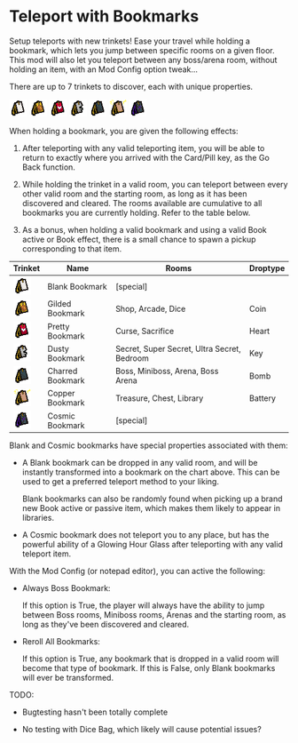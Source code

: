 # Teleport with Bookmarks

Setup teleports with new trinkets!  Ease your travel while holding a bookmark, which lets you jump between specific rooms on a given floor.  This mod will also let you teleport between any boss/arena room, without holding an item, with an Mod Config option tweak... 

There are up to 7 trinkets to discover, each with unique properties.

![Bookmark](./resources/gfx/items/trinkets/blank_bookmark.png) 
![Bookmark](./resources/gfx/items/trinkets/gilded_bookmark.png) 
![Bookmark](./resources/gfx/items/trinkets/pretty_bookmark.png) 
![Bookmark](./resources/gfx/items/trinkets/dusty_bookmark.png) 
![Bookmark](./resources/gfx/items/trinkets/charred_bookmark.png) 
![Bookmark](./resources/gfx/items/trinkets/copper_bookmark.png) 
![Bookmark](./resources/gfx/items/trinkets/cosmic_bookmark_a.png) 

When holding a bookmark, you are given the following effects:

1. After teleporting with any valid teleporting item, you will be able to return to exactly where you arrived with the Card/Pill key, as the Go Back function.

2. While holding the trinket in a valid room, you can teleport between every other valid room and the starting room, as long as it has been discovered and cleared.  The rooms available are cumulative to all bookmarks you are currently holding.  Refer to the table below.

3. As a bonus, when holding a valid bookmark and using a valid Book active or Book effect, there is a small chance to spawn a pickup corresponding to that item.


Trinket | Name | Rooms | Droptype
------ |------ | ------ | ------
![Bookmark](./resources/gfx/items/trinkets/blank_bookmark.png) | Blank Bookmark | [special]
![Bookmark](./resources/gfx/items/trinkets/gilded_bookmark.png) | Gilded Bookmark | Shop, Arcade, Dice | Coin
![Bookmark](./resources/gfx/items/trinkets/pretty_bookmark.png) | Pretty Bookmark| Curse, Sacrifice | Heart
![Bookmark](./resources/gfx/items/trinkets/dusty_bookmark.png) | Dusty Bookmark| Secret, Super Secret, Ultra Secret, Bedroom | Key
![Bookmark](./resources/gfx/items/trinkets/charred_bookmark.png) | Charred Bookmark| Boss, Miniboss, Arena, Boss Arena | Bomb
![Bookmark](./resources/gfx/items/trinkets/copper_bookmark.png) | Copper Bookmark | Treasure, Chest, Library | Battery
![Bookmark](./resources/gfx/items/trinkets/cosmic_bookmark_a.png) | Cosmic Bookmark | [special]

Blank and Cosmic bookmarks have special properties associated with them:

* A Blank bookmark can be dropped in any valid room, and will be instantly transformed into a bookmark on the chart above.  This can be used to get a preferred teleport method to your liking.

  Blank bookmarks can also be randomly found when picking up a brand new Book active or passive item, which makes them likely to appear in libraries.

* A Cosmic bookmark does not teleport you to any place, but has the powerful ability of a Glowing Hour Glass after teleporting with any valid teleport item.


With the Mod Config (or notepad editor), you can active the following:

* Always Boss Bookmark:

  If this option is True, the player will always have the ability to jump between Boss rooms, Miniboss rooms, Arenas and the starting room, as long as they've been discovered and cleared.

* Reroll All Bookmarks:

  If this option is True, any bookmark that is dropped in a valid room will become that type of bookmark.  If this is False, only Blank bookmarks will ever be transformed.


TODO:

* Bugtesting hasn't been totally complete

* No testing with Dice Bag, which likely will cause potential issues?
